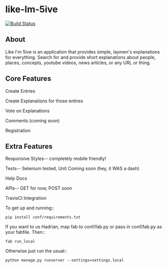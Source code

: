 like-lm-5ive
============

[![Build Status](https://secure.travis-ci.org/checoze/like-im-5ive.png?branch=develop)](http://travis-ci.org/checoze/like-im-5ive)

About
-----

Like I'm 5ive is an application that provides simple, laymen's explanations for everything. Search for and provide short explanations about
people, places, concepts, youtube videos, news articles, or any URL or thing. 


Core Features
--------

Create Entries

Create Explanations for those entires

Vote on Explanations

Comments (coming soon)

Registration

Extra Features
--------

Responsive Styles-- completely mobile friendly!

Tests-- Selenium tested, Unit Coming soon (hey, it WAS a dash)

Help Docs

APIs-- GET for now, POST soon

TravisCI Integration



To get up and running::

    pip install conf/requirements.txt

If you want to us Hadrian, map fab to conf/fab.py or pass in conf/fab.py as your fabfile.  Then::

    fab run_local

Otherwise just run the usual::

    python manage.py runserver --settings=settings.local